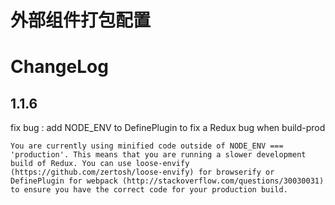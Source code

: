 # 外部组件打包配置

# ChangeLog

## 1.1.6

fix bug : add NODE_ENV to DefinePlugin to fix a Redux bug when build-prod
```
You are currently using minified code outside of NODE_ENV === 'production'. This means that you are running a slower development build of Redux. You can use loose-envify (https://github.com/zertosh/loose-envify) for browserify or DefinePlugin for webpack (http://stackoverflow.com/questions/30030031) to ensure you have the correct code for your production build.
```